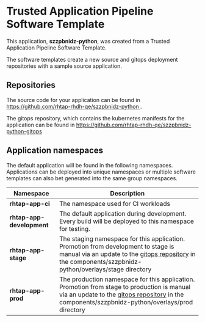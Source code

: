 # Trusted Application Pipeline Software Template

This application, **szzpbnidz-python**, was created from a Trusted Application Pipeline Software Template.

The software templates create a new source and gitops deployment repositories with a sample source application. 

## Repositories

The source code for your application can be found in [https://github.com/rhtap-rhdh-qe/szzpbnidz-python ](https://github.com/rhtap-rhdh-qe/szzpbnidz-python ).
 
The gitops repository, which contains the kubernetes manifests for the application can be found in 
[https://github.com/rhtap-rhdh-qe/szzpbnidz-python-gitops ](https://github.com/rhtap-rhdh-qe/szzpbnidz-python-gitops ) 

## Application namespaces 

The default application will be found in the following namespaces. Applications can be deployed into unique namespaces or multiple software templates can also bet generated into the same group namespaces.  

|  Namespace   |  Description   |  
| -------- | -------- |
| **rhtap-app-ci** | The namespace used for CI workloads |
| **rhtap-app-development** | The default application during development. Every build will be deployed to this namespace for testing. |
| **rhtap-app-stage** | The staging namespace for this application. Promotion from development to stage is manual via an update to the [gitops repository](https://github.com/rhtap-rhdh-qe/szzpbnidz-python-gitops ) in the components/szzpbnidz-python/overlays/stage directory |
| **rhtap-app-prod** | The production namespace for this application. Promotion from stage to production is manual via an update to the [gitops repository](https://github.com/rhtap-rhdh-qe/szzpbnidz-python-gitops ) in the components/szzpbnidz-python/overlays/prod directory |